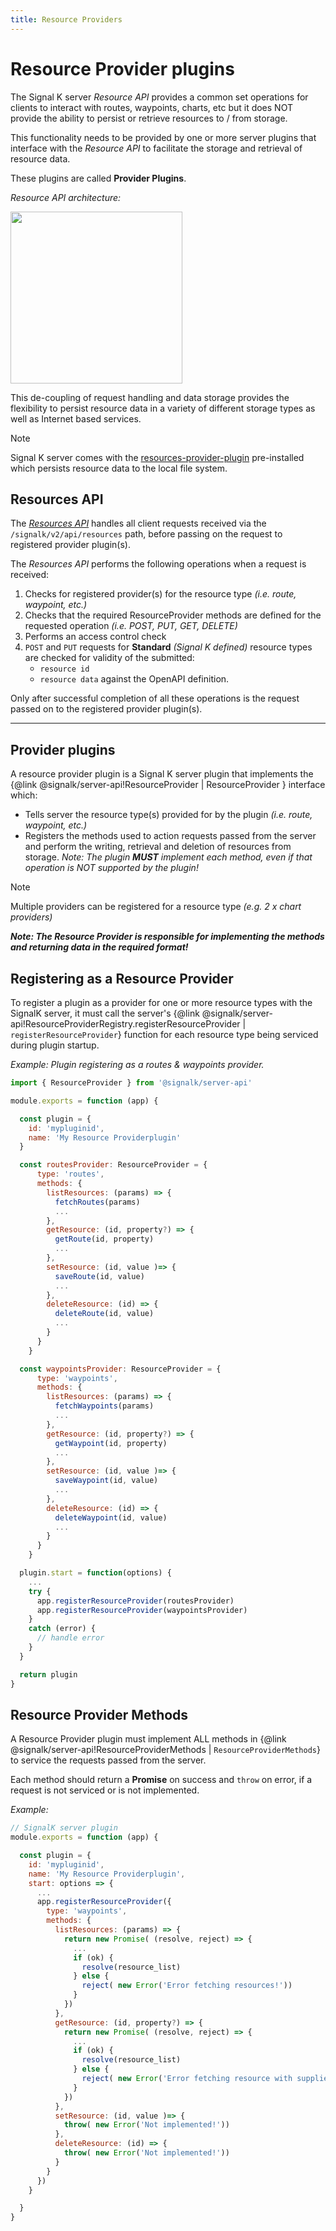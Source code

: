 ```yaml
---
title: Resource Providers
---
```


# Resource Provider plugins

The Signal K server _Resource API_ provides a common set operations for clients to interact with routes, waypoints, charts, etc but it does NOT provide the ability to persist or retrieve resources to / from storage.

This functionality needs to be provided by one or more server plugins that interface with the _Resource API_ to facilitate the storage and retrieval of resource data.

These plugins are called **Provider Plugins**.

_Resource API architecture:_

<img src="../../img/resource_provider.svg" width="275"/>

This de-coupling of request handling and data storage provides the flexibility to persist resource data in a variety of different storage types as well as Internet based services.

> [!NOTE]
> Signal K server comes with the [resources-provider-plugin](https://github.com/SignalK/signalk-server/tree/master/packages/resources-provider-plugin) pre-installed which persists resource data to the local file system.

## Resources API

The _[Resources API](../rest-api/resources_api.md)_ handles all client requests received via the `/signalk/v2/api/resources` path, before passing on the request to registered provider plugin(s).

The _Resources API_ performs the following operations when a request is received:

1. Checks for registered provider(s) for the resource type _(i.e. route, waypoint, etc.)_
1. Checks that the required ResourceProvider methods are defined for the requested operation _(i.e. POST, PUT, GET, DELETE)_
1. Performs an access control check
1. `POST` and `PUT` requests for **Standard** _(Signal K defined)_ resource types are checked for validity of the submitted:
   - `resource id`
   - `resource data` against the OpenAPI definition.

Only after successful completion of all these operations is the request passed on to the registered provider plugin(s).

---

## Provider plugins

A resource provider plugin is a Signal K server plugin that implements the {@link @signalk/server-api!ResourceProvider | ResourceProvider } interface which:

- Tells server the resource type(s) provided for by the plugin _(i.e. route, waypoint, etc.)_
- Registers the methods used to action requests passed from the server and perform the writing, retrieval and deletion of resources from storage. _Note: The plugin **MUST** implement each method, even if that operation is NOT supported by the plugin!_

> [!NOTE]
> Multiple providers can be registered for a resource type _(e.g. 2 x chart providers)_

_**Note: The Resource Provider is responsible for implementing the methods and returning data in the required format!**_

## Registering as a Resource Provider

To register a plugin as a provider for one or more resource types with the SignalK server, it must call the server's {@link @signalk/server-api!ResourceProviderRegistry.registerResourceProvider | `registerResourceProvider`} function for each resource type being serviced during plugin startup.

_Example: Plugin registering as a routes & waypoints provider._

```javascript
import { ResourceProvider } from '@signalk/server-api'

module.exports = function (app) {

  const plugin = {
    id: 'mypluginid',
    name: 'My Resource Providerplugin'
  }

  const routesProvider: ResourceProvider = {
      type: 'routes',
      methods: {
        listResources: (params) => {
          fetchRoutes(params)
          ...
        },
        getResource: (id, property?) => {
          getRoute(id, property)
          ...
        },
        setResource: (id, value )=> {
          saveRoute(id, value)
          ...
        },
        deleteResource: (id) => {
          deleteRoute(id, value)
          ...
        }
      }
    }

  const waypointsProvider: ResourceProvider = {
      type: 'waypoints',
      methods: {
        listResources: (params) => {
          fetchWaypoints(params)
          ...
        },
        getResource: (id, property?) => {
          getWaypoint(id, property)
          ...
        },
        setResource: (id, value )=> {
          saveWaypoint(id, value)
          ...
        },
        deleteResource: (id) => {
          deleteWaypoint(id, value)
          ...
        }
      }
    }

  plugin.start = function(options) {
    ...
    try {
      app.registerResourceProvider(routesProvider)
      app.registerResourceProvider(waypointsProvider)
    }
    catch (error) {
      // handle error
    }
  }

  return plugin
}
```

## Resource Provider Methods

A Resource Provider plugin must implement ALL methods in {@link @signalk/server-api!ResourceProviderMethods | `ResourceProviderMethods`} to service the requests passed from the server.

Each method should return a **Promise** on success and `throw` on error, if a request is not serviced or is not implemented.

_Example:_

```javascript
// SignalK server plugin
module.exports = function (app) {

  const plugin = {
    id: 'mypluginid',
    name: 'My Resource Providerplugin',
    start: options => {
      ...
      app.registerResourceProvider({
        type: 'waypoints',
        methods: {
          listResources: (params) => {
            return new Promise( (resolve, reject) => {
              ...
              if (ok) {
                resolve(resource_list)
              } else {
                reject( new Error('Error fetching resources!'))
              }
            })
          },
          getResource: (id, property?) => {
            return new Promise( (resolve, reject) => {
              ...
              if (ok) {
                resolve(resource_list)
              } else {
                reject( new Error('Error fetching resource with supplied id!'))
              }
            })
          },
          setResource: (id, value )=> {
            throw( new Error('Not implemented!'))
          },
          deleteResource: (id) => {
            throw( new Error('Not implemented!'))
          }
        }
      })
    }

  }
}
```
